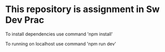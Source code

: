 # This repository is assignment in Sw Dev Prac

To install dependencies use command 'npm install'

To running on localhost use command 'npm run dev'
